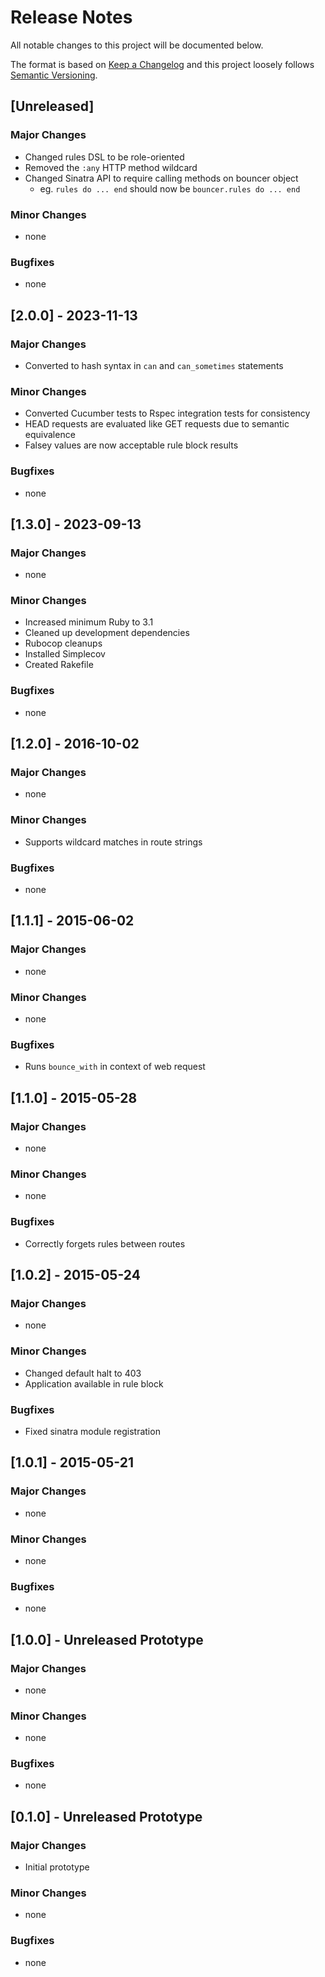 # Release Notes

All notable changes to this project will be documented below.

The format is based on [Keep a Changelog](https://keepachangelog.com/en/1.0.0/) and this project loosely follows
[Semantic Versioning](https://semver.org/spec/v2.0.0.html).

## [Unreleased]

### Major Changes

* Changed rules DSL to be role-oriented
* Removed the `:any` HTTP method wildcard
* Changed Sinatra API to require calling methods on bouncer object
    * eg. `rules do ... end` should now be `bouncer.rules do ... end`

### Minor Changes

* none

### Bugfixes

* none

## [2.0.0] - 2023-11-13

### Major Changes

* Converted to hash syntax in `can` and `can_sometimes` statements

### Minor Changes

* Converted Cucumber tests to Rspec integration tests for consistency
* HEAD requests are evaluated like GET requests due to semantic equivalence
* Falsey values are now acceptable rule block results

### Bugfixes

* none

## [1.3.0] - 2023-09-13

### Major Changes

* none

### Minor Changes

* Increased minimum Ruby to 3.1
* Cleaned up development dependencies
* Rubocop cleanups
* Installed Simplecov
* Created Rakefile

### Bugfixes

* none

## [1.2.0] - 2016-10-02

### Major Changes

* none

### Minor Changes

* Supports wildcard matches in route strings

### Bugfixes

* none

## [1.1.1] - 2015-06-02

### Major Changes

* none

### Minor Changes

* none

### Bugfixes

* Runs `bounce_with` in context of web request

## [1.1.0] - 2015-05-28

### Major Changes

* none

### Minor Changes

* none

### Bugfixes

* Correctly forgets rules between routes

## [1.0.2] - 2015-05-24

### Major Changes

* none

### Minor Changes

* Changed default halt to 403
* Application available in rule block

### Bugfixes

* Fixed sinatra module registration

## [1.0.1] - 2015-05-21

### Major Changes

* none

### Minor Changes

* none

### Bugfixes

* none

## [1.0.0] - Unreleased Prototype

### Major Changes

* none

### Minor Changes

* none

### Bugfixes

* none

## [0.1.0] - Unreleased Prototype

### Major Changes

* Initial prototype

### Minor Changes

* none

### Bugfixes

* none
